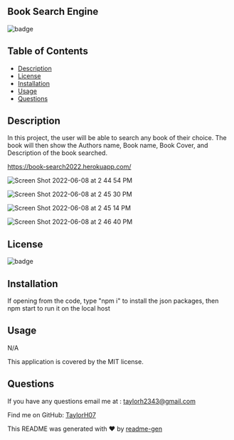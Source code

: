 

## Book Search Engine

![badge](https://img.shields.io/badge/license-MIT-brightgreen)

## Table of Contents
- [Description](#description)
- [License](#license)
- [Installation](#installation)
- [Usage](#usage)
- [Questions](#questions)

## Description
In this project, the user will be able to search any book of their choice. The book will then show the Authors name, Book name, Book Cover, and Description of the book searched. 

https://book-search2022.herokuapp.com/

![Screen Shot 2022-06-08 at 2 44 54 PM](https://user-images.githubusercontent.com/92659821/172704834-6c20a2c7-73b9-4b74-ba8f-0bcadb97222a.png)


![Screen Shot 2022-06-08 at 2 45 30 PM](https://user-images.githubusercontent.com/92659821/172704809-9d09b7ca-4816-45cf-b86f-d7780d1858f9.png)


![Screen Shot 2022-06-08 at 2 45 14 PM](https://user-images.githubusercontent.com/92659821/172704754-1657ce8b-0213-4622-8852-887b70a3a182.png)


![Screen Shot 2022-06-08 at 2 46 40 PM](https://user-images.githubusercontent.com/92659821/172704685-0b688759-ee11-4c6b-9471-b1b2900ee802.png)


## License
![badge](https://img.shields.io/badge/license-MIT-brightgreen)

## Installation
If opening from the code, type "npm i" to install the json packages, then npm start to run it on the local host

## Usage
N/A

This application is covered by the MIT license. 

## Questions
If you have any questions email me at :
taylorh2343@gmail.com


Find me on GitHub: [TaylorH07](https://github.com/TaylorH07)


This README was generated with ❤️ by [readme-gen](https://github.com/TaylorH07/readme-gen) 
    
